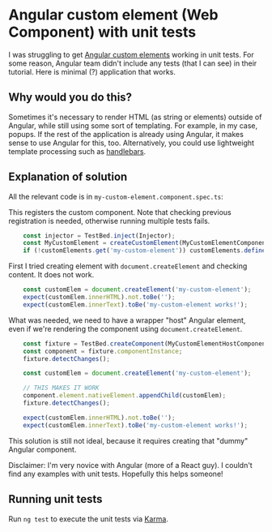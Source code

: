 # Angular custom element (Web Component) with unit tests

I was struggling to get [Angular custom elements](https://angular.io/guide/elements) working in unit tests. For some reason, Angular team didn't include any tests (that I can see) in their tutorial. Here is minimal (?) application that works.

## Why would you do this?

Sometimes it's necessary to render HTML (as string or elements) outside of Angular, while still using some sort of templating. For example, in my case, popups. If the rest of the application is already using Angular, it makes sense to use Angular for this, too. Alternatively, you could use lightweight template processing such as [handlebars](https://handlebarsjs.com/).

## Explanation of solution

All the relevant code is in `my-custom-element.component.spec.ts`:

This registers the custom component. Note that checking previous registration is needed, otherwise running multiple tests fails.
```typescript
    const injector = TestBed.inject(Injector);
    const MyCustomElement = createCustomElement(MyCustomElementComponent, {injector});
    if (!customElements.get('my-custom-element')) customElements.define('my-custom-element', MyCustomElement);
```

First I tried creating element with `document.createElement` and checking content. It does not work.

```typescript
    const customElem = document.createElement('my-custom-element');
    expect(customElem.innerHTML).not.toBe('');
    expect(customElem.innerText).toBe('my-custom-element works!');
```

What was needed, we need to have a wrapper "host" Angular element, even if we're rendering the component using `document.createElement`.
```typescript
    const fixture = TestBed.createComponent(MyCustomElementHostComponent);
    const component = fixture.componentInstance;
    fixture.detectChanges();

    const customElem = document.createElement('my-custom-element');

    // THIS MAKES IT WORK
    component.element.nativeElement.appendChild(customElem);
    fixture.detectChanges();

    expect(customElem.innerHTML).not.toBe('');
    expect(customElem.innerText).toBe('my-custom-element works!');
```

This solution is still not ideal, because it requires creating that "dummy" Angular component.

Disclaimer: I'm very novice with Angular (more of a React guy). I couldn't find any examples with unit tests. Hopefully this helps someone!

## Running unit tests

Run `ng test` to execute the unit tests via [Karma](https://karma-runner.github.io).


